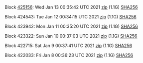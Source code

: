 Block [425156](https://testnet-insight.dashevo.org/insight/block/0000004be01556f1b1b3bea46bebf1e517139d224186374b97a030d0cabcdd24): Wed Jan 13 00:35:42 UTC 2021 [zip](https://dash-bootstrap.ams3.digitaloceanspaces.com/testnet/2021-01-13/bootstrap.dat.zip) (1.1G) [SHA256](https://dash-bootstrap.ams3.digitaloceanspaces.com/testnet/2021-01-13/sha256.txt)

Block 424543: Tue Jan 12 00:34:15 UTC 2021 [zip](https://dash-bootstrap.ams3.digitaloceanspaces.com/testnet/2021-01-12/bootstrap.dat.zip) (1.1G) [SHA256](https://dash-bootstrap.ams3.digitaloceanspaces.com/testnet/2021-01-12/sha256.txt)

Block 423942: Mon Jan 11 00:35:20 UTC 2021 [zip](https://dash-bootstrap.ams3.digitaloceanspaces.com/testnet/2021-01-11/bootstrap.dat.zip) (1.1G) [SHA256](https://dash-bootstrap.ams3.digitaloceanspaces.com/testnet/2021-01-11/sha256.txt)

Block 423322: Sun Jan 10 00:37:03 UTC 2021 [zip](https://dash-bootstrap.ams3.digitaloceanspaces.com/testnet/2021-01-10/bootstrap.dat.zip) (1.1G) [SHA256](https://dash-bootstrap.ams3.digitaloceanspaces.com/testnet/2021-01-10/sha256.txt)

Block 422715: Sat Jan  9 00:37:41 UTC 2021 [zip](https://dash-bootstrap.ams3.digitaloceanspaces.com/testnet/2021-01-09/bootstrap.dat.zip) (1.1G) [SHA256](https://dash-bootstrap.ams3.digitaloceanspaces.com/testnet/2021-01-09/sha256.txt)

Block 422033: Fri Jan  8 00:36:23 UTC 2021 [zip](https://dash-bootstrap.ams3.digitaloceanspaces.com/testnet/2021-01-08/bootstrap.dat.zip) (1.1G) [SHA256](https://dash-bootstrap.ams3.digitaloceanspaces.com/testnet/2021-01-08/sha256.txt)
